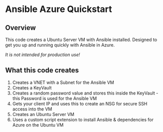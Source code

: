 # Ansible Azure Quickstart

## Overview
This code creates a Ubuntu Server VM with Ansible installed. Designed to get you up and running quickly with Ansible in Azure. 

*It is not intended for production use!*

## What this code creates

1. Creates a VNET with a Subnet for the Ansible VM
2. Creates a KeyVault 
3. Creates a random password value and stores this inside the KeyVault - this Password is used for the Ansible VM
4. Gets your client IP and uses this to create an NSG for secure SSH access into the VM
5. Creates an Ubuntu Server VM
6. Uses a custom script extension to install Ansible & dependencies for Azure on the Ubuntu VM
